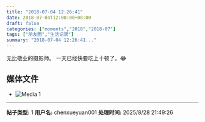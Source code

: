 ```yaml
---
title: "2018-07-04 12:26:41"
date: 2018-07-04T12:00:00+08:00
draft: false
categories: ["moments","2018","2018-07"]
tags: ["朋友圈","生活记录"]
summary: "2018-07-04 12:26:41..."
---
```


无比敬业的摄影师。
一天已经快要吃上十顿了。😂

## 媒体文件

- ![Media 1](/Moments/photos/2018-07-04/201807041226410.jpg)

---

**帖子类型:** 1
**用户名:** chenxueyuan001
**处理时间:** 2025/8/28 21:49:26